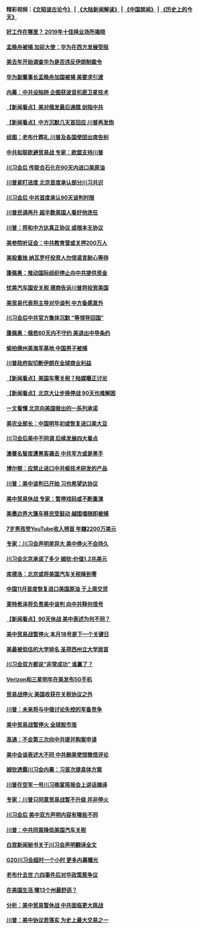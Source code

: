 #### 精彩视频：[《文昭谈古论今》](https://github.com/gfw-breaker/wenzhao/blob/master/README.md?t=12061531) | [《大陆新闻解读》](https://github.com/gfw-breaker/ntdtv-comedy/blob/master/README.md?t=12061531) | [《中国禁闻》](https://github.com/gfw-breaker/ntdtv-news/blob/master/README.md?t=12061531) | [《历史上的今天》](https://github.com/gfw-breaker/today-in-history/blob/master/README.md?t=12061531) 

#### [好工作在哪里？ 2019年十佳择业场所揭晓](../pages/nsc412/n10893916.md?t=12061531) 

#### [孟晚舟被捕 加前大使：华为在西方发展受阻](../pages/nsc412/n10894033.md?t=12061531) 

#### [美去年开始调查华为是否违反伊朗制裁令](../pages/nsc412/n10335920.md?t=12061531) 

#### [华为副董事长孟晚舟加国被捕 美要求引渡](../pages/nsc412/n10893616.md?t=12061531) 

#### [内幕：中共设陷阱 企图获波音机密卫星技术](../pages/nsc412/n10893761.md?t=12061531) 

#### [【新闻看点】美对俄发最后通牒 剑指中共](../pages/nsc412/n10893354.md?t=12061531) 

#### [【新闻看点】中方沉默几天首回应 川普再发炮](../pages/nsc412/n10893156.md?t=12061531) 

#### [组图：老布什葬礼 川普及各国使团出席告别](../pages/nsc412/n10892998.md?t=12061531) 

#### [中共拟联欧避贸易战 专家：欧盟支持川普](../pages/nsc412/n10893281.md?t=12061531) 

#### [川习会后 传联合石化在90天内进口美原油](../pages/nsc412/n10893241.md?t=12061531) 

#### [川普紧盯进度 北京首度承认部分川习共识](../pages/nsc412/n10893089.md?t=12061531) 

#### [川习会后 中共首度承认90天谈判时限](../pages/nsc412/n10891819.md?t=12061531) 

#### [川普民调再升 超半数美国人看好他连任](../pages/nsc412/n10891749.md?t=12061531) 

#### [川普：将和中方达真正协议 或根本无协议](../pages/nsc412/n10891907.md?t=12061531) 

#### [美参院听证会：中共教育营或关押200万人](../pages/nsc412/n10891133.md?t=12061531) 

#### [美股重挫 纳瓦罗吁投资人勿信谣言耐心等待](../pages/nsc412/n10891563.md?t=12061531) 

#### [蓬佩奥：推动国际组织停止向中共提供资金](../pages/nsc412/n10891425.md?t=12061531) 

#### [忧美汽车国安关税 德商告诉川普将投资美国](../pages/nsc412/n10891443.md?t=12061531) 

#### [美贸易代表将主导对华谈判 中方备感意外](../pages/nsc412/n10891328.md?t=12061531) 

#### [川习会后中共官方集体沉默 “等领导回国”](../pages/nsc412/n10891144.md?t=12061531) 

#### [蓬佩奥：俄若60天内不守约 美退出中导条约](../pages/nsc412/n10891258.md?t=12061531) 

#### [偷拍佛州美海军基地 中国男子被捕](../pages/nsc412/n10891201.md?t=12061531) 

#### [川普政府拟切断伊朗在全球商业利益](../pages/nsc412/n10891131.md?t=12061531) 

#### [【新闻看点】美国车零关税？陆媒曝正讨论](../pages/nsc412/n10891056.md?t=12061531) 

#### [【新闻看点】北京大让步换停战 90天也难解困](../pages/nsc412/n10890889.md?t=12061531) 

#### [一文看懂 北京向美国做出的一系列承诺](../pages/nsc412/n10890887.md?t=12061531) 

#### [美农业部长：中国明年初或恢复进口美大豆](../pages/nsc412/n10891124.md?t=12061531) 

#### [川习会后美中不同调 后续发展四大看点](../pages/nsc412/n10891067.md?t=12061531) 

#### [澳著名智库遭黑客袭击 中共军方或是黑手](../pages/nsc412/n10891020.md?t=12061531) 

#### [博尔顿：应禁止进口中共偷技术研发的产品](../pages/nsc412/n10891001.md?t=12061531) 

#### [川普：美中谈判已开始 习也希望达协议](../pages/nsc412/n10890945.md?t=12061531) 

#### [美中贸易休战 专家：暂停戏码或不断重演](../pages/nsc412/n10890923.md?t=12061531) 

#### [美墨边界大篷车移民受鼓动 越围墙随即被捕](../pages/nsc412/n10890272.md?t=12061531) 

#### [7岁男孩登YouTube收入榜首 年赚2200万美元](../pages/nsc412/n10889845.md?t=12061531) 

#### [专家：川习会声明差异大 美中停火不会持久](../pages/nsc412/n10889866.md?t=12061531) 

#### [川习会北京承诺了多少 姆钦:价值1.2兆美元](../pages/nsc412/n10889205.md?t=12061531) 

#### [库德洛：北京或将美国汽车关税降到零](../pages/nsc412/n10889133.md?t=12061531) 

#### [中国11月首度恢复进口美国原油 于上周交货](../pages/nsc412/n10889210.md?t=12061531) 

#### [莱特希泽将负责美中谈判 向中共释何信号](../pages/nsc412/n10889034.md?t=12061531) 

#### [【新闻看点】90天休战 美中表述为何不同？](../pages/nsc412/n10888838.md?t=12061531) 

#### [美中贸易战暂停火 本月18号是下一个关键日](../pages/nsc412/n10888998.md?t=12061531) 

#### [美最被低估的大学排名 圣荷西州立大学居首](../pages/nsc412/n10889088.md?t=12061531) 

#### [川习会双方都说“非常成功” 谁赢了？](../pages/nsc412/n10888626.md?t=12061531) 

#### [Verizon和三星明年在美发布5G手机](../pages/nsc412/n10888961.md?t=12061531) 

#### [贸易战停火 美国收获在关税协议之外](../pages/nsc412/n10888833.md?t=12061531) 

#### [川普：未来将与中俄讨论失控的军备竞争](../pages/nsc412/n10888856.md?t=12061531) 

#### [美中贸易战暂停火 全球股市涨](../pages/nsc412/n10888900.md?t=12061531) 

#### [高通：不会第三次向中共提并购案申请](../pages/nsc412/n10888751.md?t=12061531) 

#### [美中会谈表述大不同 中共删美使馆微信评论](../pages/nsc412/n10888630.md?t=12061531) 

#### [姆钦透露川习会内幕：习首次提具体方案](../pages/nsc412/n10888705.md?t=12061531) 

#### [川普在空军一号川习晚宴简报会上讲话摘译](../pages/nsc412/n10888383.md?t=12061531) 

#### [专家：川普只同意贸易战暂不升级 并非停火](../pages/nsc412/n10888167.md?t=12061531) 

#### [川习会后 美中双方声明内容有哪些不同](../pages/nsc412/n10887865.md?t=12061531) 

#### [川普：中共同意降低美国汽车关税](../pages/nsc412/n10887941.md?t=12061531) 

#### [白宫新闻秘书关于川习会声明翻译全文](../pages/nsc412/n10887606.md?t=12061531) 

#### [G20川习会超时一个小时 更多内幕曝光](../pages/nsc412/n10887352.md?t=12061531) 

#### [老布什去世 六四事件后对华政策惹争议](../pages/nsc412/n10887293.md?t=12061531) 

#### [在美国生活 哪13个州最舒适？](../pages/nsc412/n10885846.md?t=12061531) 

#### [分析：美中贸易暂休战 中共面临更大挑战](../pages/nsc412/n10887001.md?t=12061531) 

#### [川普：美中协议若落实 为史上最大交易之一](../pages/nsc412/n10886854.md?t=12061531) 

